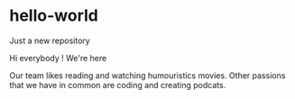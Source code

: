 # hello-world
Just a new repository

Hi everybody !
We're here

Our team likes reading and watching humouristics movies. Other passions that we have in common are coding and creating podcats.
